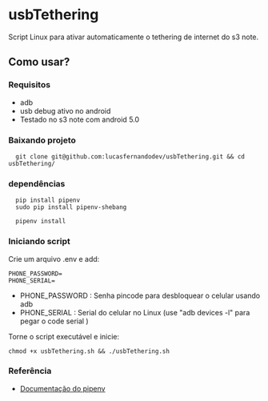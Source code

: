 # usbTethering

Script Linux para ativar automaticamente o tethering de internet do s3 note.

## Como usar?

### Requisitos

- adb
- usb debug ativo no android
- Testado no s3 note com android 5.0

### Baixando projeto

```
  git clone git@github.com:lucasfernandodev/usbTethering.git && cd usbTethering/
```

### dependências

```
  pip install pipenv
  sudo pip install pipenv-shebang

  pipenv install
```

### Iniciando script

Crie um arquivo .env e add: 

```
PHONE_PASSWORD=
PHONE_SERIAL=
```

* PHONE_PASSWORD : Senha pincode para desbloquear o celular usando adb
* PHONE_SERIAL : Serial do celular no Linux (use "adb devices -l" para pegar o code serial )

Torne o script executável e inicie:

```
chmod +x usbTethering.sh && ./usbTethering.sh
```


### Referência
- <a href="https://pipenv.readthedocs.io/">Documentação do pipenv</a>